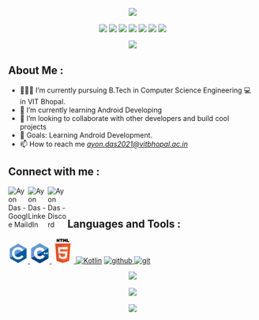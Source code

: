 <p align="center">
  <img src="https://readme-typing-svg.herokuapp.com?color=0d8eceF&size=30&center=true&vCenter=true&width=550&height=70&duration=2500&lines=Hello+World!+👋;+I'm+Ayon+Das;+An+Open+Source+Contributor+🌟;+An+Android+Developer+📱;Loves+To+Build+Projects+🛠">
</p>


<p align="center">
  <img src="https://badges.pufler.dev/visits/ayondas120/ayondas120">
  <img src="https://badges.pufler.dev/years/ayondas120">
  <img src="https://badges.pufler.dev/updated/ayondas120/ayondas120">
  <img src="https://badges.pufler.dev/created/ayondas120/ayondas120">
  <img src="https://badges.pufler.dev/repos/ayondas120">
  <img src="https://badges.pufler.dev/commits/monthly/ayondas120">
  <img src="https://komarev.com/ghpvc/?username=ayondas120&label=Profile%20views&color=red&style=flat"/>
</p>


<p align="center">
  <img src="./images/codder.png">
</p>


## About Me :
- 👨🏻‍🎓 I’m currently pursuing B.Tech in Computer Science Engineering 💻 in VIT Bhopal.
- 🌱 I’m currently learning Android Developing
- 🤝 I’m looking to collaborate with other developers and build cool projects
- 🎯 Goals: Learning Android Development.
- 📫 How to reach me <u>*ayon.das2021@vitbhopal.ac.in*</u>


## Connect with me :

<a href="mailto:ayon.das2021@vitbhopal.ac.in">
  <img align="left" alt="Ayon Das - Google Mail" width="40px" src="https://api.iconify.design/logos:google-gmail.svg"/>
</a>

<a href="https://www.linkedin.com/in/ayon-das-23b312243/">
  <img align="left" alt="Ayon Das - LinkedIn" width="40px" src="https://upload.wikimedia.org/wikipedia/commons/thumb/e/e9/Linkedin_icon.svg/256px-Linkedin_icon.svg.png"/>
</a>

<a href="https://discord.com/channels/@me/989391239512219658">
  <img align="left" alt="Ayon Das - Discord" width="40px" src="
https://www.svgrepo.com/show/353655/discord-icon.svg"/>
</a>

<br></br>

## Languages and Tools :
<p align="left">
<a href="https://www.cprogramming.com/" target="_blank" rel="noreferrer"> <img src="https://raw.githubusercontent.com/devicons/devicon/master/icons/c/c-original.svg" alt="c" width="40" height="40"/> </a>
<a href="https://www.w3schools.com/cpp/" target="_blank" rel="noreferrer"> <img src="https://raw.githubusercontent.com/devicons/devicon/master/icons/cplusplus/cplusplus-original.svg" alt="cplusplus" width="40" height="40"/> </a>
<a href="https://www.w3.org/html/" target="_blank" rel="noreferrer"> <img src="https://raw.githubusercontent.com/devicons/devicon/master/icons/html5/html5-original-wordmark.svg" alt="html5" width="45" height="50"/> </a>
<a href="https://kotlinlang.org"target="_blank" rel="noreferrer"><img alt="Kotlin" width="35px" src="./images/kotlin.png"/></a>
<a href=" https://github.com/" target="_blank" rel="noreferrer"> <img src="./images/github.svg" alt="github" width="40" height="40"/> </a>
<a href="https://git-scm.com/" target="_blank" rel="noreferrer"> <img src="https://www.vectorlogo.zone/logos/git-scm/git-scm-icon.svg" alt="git" width="40" height="40"/> </a>
</p>

<p align="center">
    <img src="https://github-readme-stats.vercel.app/api?username=ayondas120&count_private=true&show_icons=true&theme=radical" />
</p>

<p align="center">
    <img src="https://github-readme-stats.vercel.app/api/top-langs/?username=ayondas120&layout=compact&theme=radical&count_private=true" />
</p>

<p align="center">
    <img src="https://github-readme-streak-stats.herokuapp.com?user=ayondas120&theme=vision-friendly-dark" />
</p>
